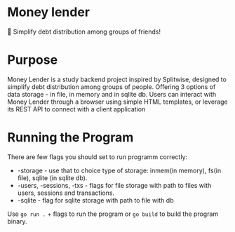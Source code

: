 # Money lender
💸 Simplify debt distribution among groups of friends! 

# Purpose
Money Lender is a study backend project inspired by Splitwise, designed to simplify debt distribution among groups of people. Offering 3 options of data storage - in file, in memory and in sqlite db. Users can interact with Money Lender through a browser using simple HTML templates, or leverage its REST API to connect with a client application

# Running the Program
There are few flags you should set to run programm correctly:
* -storage - use that to choice type of storage: inmem(in memory), fs(in file), sqlite (in sqlite db). 
* -users, -sessions, -txs - flags for file storage with path to files with users, sessions and transactions. 
* -sqlite - flag for sqlite storage with path to file with db

Use `go run .` + flags to run the program or `go build` to build the program binary.

